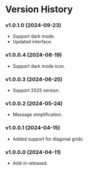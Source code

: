 # Version History

### v1.0.1.0 (2024-09-23)

* Support dark mode.
* Updated interface.

### v1.0.0.4 (2024-08-19)

* Support dark mode icon.

### v1.0.0.3 (2024-06-25)

* Support 2025 version.

### v1.0.0.2 (2024-05-24)

* Message simplification.

### v1.0.0.1 (2024-04-15)

* Added support for diagonal grids.

### v1.0.0.0 (2024-04-11)

* Add-in released.

